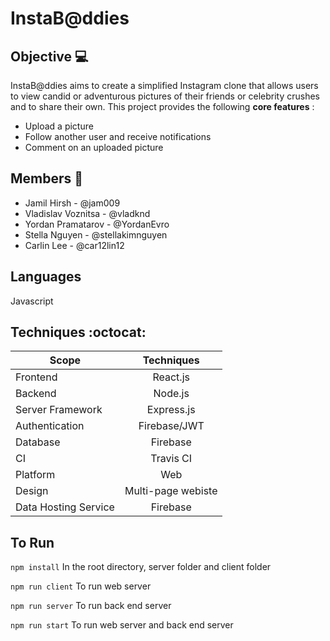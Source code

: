 # InstaB@ddies

## Objective :computer:
InstaB@ddies aims to create a simplified Instagram clone that allows users to view candid or adventurous pictures of their friends or celebrity crushes and to share their own. This project provides the following **core features** :
* Upload a picture
* Follow another user and receive notifications
* Comment on an uploaded picture

## Members :bust_in_silhouette:
* Jamil Hirsh - @jam009
* Vladislav Voznitsa - @vladknd
* Yordan Pramatarov - @YordanEvro
* Stella Nguyen - @stellakimnguyen
* Carlin Lee - @car12lin12

## Languages
Javascript

## Techniques :octocat:
| Scope                 | Techniques                      |
| --------------        |:-----------------------:        |
| Frontend              | React.js                        |
| Backend               | Node.js                         |
| Server Framework      | Express.js                      |
| Authentication        | Firebase/JWT                    |
| Database              | Firebase                        |
| CI                    | Travis CI                       |
| Platform              | Web                             |
| Design                | Multi-page webiste              |
| Data Hosting Service  | Firebase                        |

## To Run
``` npm install ```
In the root directory, server folder and client folder

``` npm run client ```
To run web server

``` npm run server ```
To run back end server

``` npm run start ```
To run web server and back end server